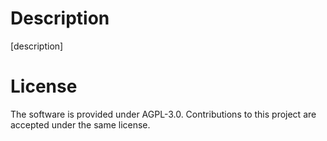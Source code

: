 <!--
Please use semantic PR titles that respect this format:

<type>(#<issue number>): <subject>

Quick example:

feat(#1234): add hat wobble
^--^(#^--^): ^------------^
|     |      |
|     |      + - > subject
|     |
|     + -------- > issue number
|
+ -------------- > type: chore, feat, fix, perf.

https://docs.communityhealthtoolkit.org/contribute/code/workflow/#commit-message-format
-->

# Description

[description]

# License

The software is provided under AGPL-3.0. Contributions to this project are accepted under the same license.

